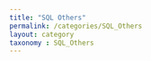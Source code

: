 ```yaml
---
title: "SQL Others"
permalink: /categories/SQL_Others
layout: category
taxonomy : SQL_Others
---
```

